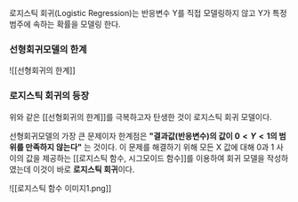 로지스틱 회귀(Logistic Regression)는 반응변수 Y를 직접 모델링하지 않고 Y가 특정 범주에 속하는 확률을 모델링 한다. 

### 선형회귀모델의 한계
![[선형회귀의 한계]]


### 로지스틱 회귀의 등장
위와 같은 [[선형회귀의 한계]]를 극복하고자 탄생한 것이 로지스틱 회귀 모델이다. 

선형회귀모델의 가장 큰 문제이자 한계점은 **"결과값(반응변수)의 값이 $0<Y<1$의 범위를 만족하지 않는다"** 는 것이다. 이 문제를 해결하기 위해 모든 X 값에 대해 0과 1 사이의 값을 제공하는 [[로지스틱 함수, 시그모이드 함수]]를 이용하여  회귀 모델을 작성하였는데 이것이 바로 **로지스틱 회귀**이다.


![[로지스틱 함수 이미지1.png]]
